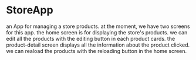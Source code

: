 # StoreApp
an App for managing a store products.
at the moment, we have two screens for this app. 
the home screen is for displaying the store's products.
we can edit all the products with the editing button in each product cards.
the product-detail screen displays all the information about the product clicked.
we can reaload the products with the reloading button in the home screen.


